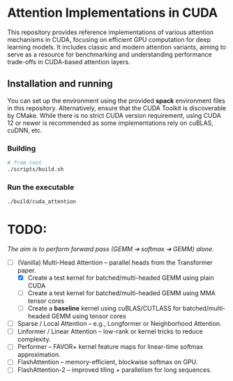 # Attention Implementations in CUDA

This repository provides reference implementations of various attention mechanisms in CUDA, focusing on efficient GPU computation for deep learning models. It includes classic and modern attention variants, aiming to serve as a resource for benchmarking and understanding performance trade-offs in CUDA-based attention layers.

## Installation and running
You can set up the environment using the provided **spack** environment files in this repository. Alternatively, ensure that the CUDA Toolkit is discoverable by CMake. While there is no strict CUDA version requirement, using CUDA 12 or newer is recommended as some implementations rely on cuBLAS, cuDNN, etc.

### Building
```bash
# from root
./scripts/build.sh
```

### Run the executable
```bash
./build/cuda_attention
```

# TODO:

*The aim is to perform forward pass (GEMM ➔ softmax ➔ GEMM) alone.*

- [ ] (Vanilla) Multi-Head Attention – parallel heads from the Transformer paper.
  - [x] Create a test kernel for batched/multi-headed GEMM using plain CUDA
  - [ ] Create a test kernel for batched/multi-headed GEMM using MMA tensor cores
  - [ ] Create a **baseline** kernel using cuBLAS/CUTLASS for batched/multi-headed GEMM using tensor cores
- [ ] Sparse / Local Attention – e.g., Longformer or Neighborhood Attention.
- [ ] Linformer / Linear Attention – low-rank or kernel tricks to reduce complexity.
- [ ] Performer – FAVOR+ kernel feature maps for linear-time softmax approximation.
- [ ] FlashAttention – memory-efficient, blockwise softmax on GPU.
- [ ] FlashAttention-2 – improved tiling + parallelism for long sequences.
